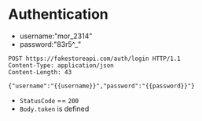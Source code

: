 # Authentication

* username:"mor_2314"
* password:"83r5^_"

```http
POST https://fakestoreapi.com/auth/login HTTP/1.1
Content-Type: application/json
Content-Length: 43

{"username":"{{username}}","password":"{{password}}"}
```

* `StatusCode` == `200`
* `Body.token` is defined